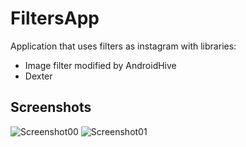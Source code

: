 # FiltersApp
Application that uses filters as instagram with libraries: 

- Image filter modified by AndroidHive
- Dexter

## Screenshots
![Screenshot00](https://github.com/IramML/PhotoFiltersApp/blob/master/screenshots/Screenshot00.png)
![Screenshot01](https://github.com/IramML/PhotoFiltersApp/blob/master/screenshots/Screenshot01.png)

